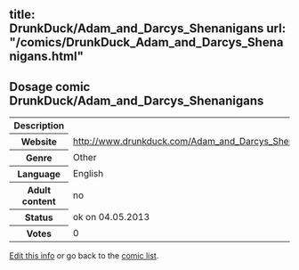 title: DrunkDuck/Adam_and_Darcys_Shenanigans
url: "/comics/DrunkDuck_Adam_and_Darcys_Shenanigans.html"
---
Dosage comic DrunkDuck/Adam_and_Darcys_Shenanigans
-----------------------------------------

<p id="msg"></p>
<script type="text/javascript">
if (window.location.search === '?edit_info_mail=sent_ok') {
  var elem = document.getElementById("msg");
  elem.innerHTML = 'Edited information sucessfully sent for review, which is usually done daily. Thanks!';
  elem.className = 'ok';
}
</script>
<table class="comicinfo">
<tr>
<th>Description</th><td></td>
</tr>
<tr>
<th>Website</th><td><a href="http://www.drunkduck.com/Adam_and_Darcys_Shenanigans/">http://www.drunkduck.com/Adam_and_Darcys_Shenanigans/</a></td>
</tr>
<tr>
<th>Genre</th><td>Other</td>
</tr>
<tr>
<th>Language</th><td>English</td>
</tr>
<tr>
<th>Adult content</th><td>no</td>
</tr>
<tr>
<th>Status</th><td>ok on 04.05.2013</td>
</tr>
<tr>
<th>Votes</th><td>0</td>
</tr>
</table>

[Edit this info](DrunkDuck_Adam_and_Darcys_Shenanigans_edit.html) or go back to the [comic list](../comic-index.html).
